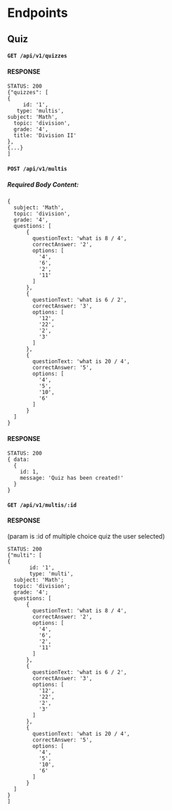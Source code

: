 # Endpoints

## Quiz

#### `GET /api/v1/quizzes`
#### RESPONSE

```
STATUS: 200
{"quizzes": [
{
     id: '1',
   type: 'multis',
subject: 'Math',
  topic: 'division',
  grade: '4',
  title: 'Division II'
}, 
{...}
]
```

#### `POST /api/v1/multis`
##### Required Body Content:

```
{
  subject: 'Math',
  topic: 'division',
  grade: '4',
  questions: [
      {
        questionText: 'what is 8 / 4',
        correctAnswer: '2',
        options: [
          '4',
          '6',
          '2',
          '11'
        ]
      },
      {
        questionText: 'what is 6 / 2',
        correctAnswer: '3',
        options: [
          '12',
          '22',
          '2',
          '3'
        ]
      },
      {
        questionText: 'what is 20 / 4',
        correctAnswer: '5',
        options: [
          '4',
          '5',
          '10',
          '6'
        ]
      }
  ]
}
```

#### RESPONSE

```
STATUS: 200
{ data:
  { 
    id: 1,
    message: 'Quiz has been created!'
  }
}
```

#### `GET /api/v1/multis/:id`
#### RESPONSE
(param is :id of multiple choice quiz the user selected)
```
STATUS: 200
{"multi": [
{
       id: '1',
       type: 'multi',
  subject: 'Math';
  topic: 'division';
  grade: '4';
  questions: [
      {
        questionText: 'what is 8 / 4',
        correctAnswer: '2',
        options: [
          '4',
          '6',
          '2',
          '11'
        ]
      },
      {
        questionText: 'what is 6 / 2',
        correctAnswer: '3',
        options: [
          '12',
          '22',
          '2',
          '3'
        ]
      },
      {
        questionText: 'what is 20 / 4',
        correctAnswer: '5',
        options: [
          '4',
          '5',
          '10',
          '6'
        ]
      }
  ]
}
]
```
